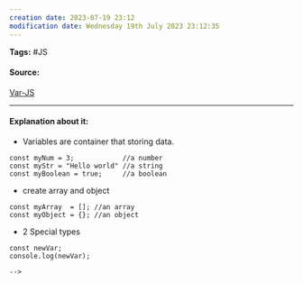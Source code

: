 ```yaml
---
creation date: 2023-07-19 23:12
modification date: Wednesday 19th July 2023 23:12:35
---
```


**Tags:** #JS 

#### Source:
[Var-JS](https://www.scaler.com/topics/course/javascript-beginners/video/243/)

--------------------------------------

#### Explanation about it:

* Variables are container that storing data.

```
const myNum = 3;            //a number
const myStr = "Hello world" //a string
const myBoolean = true;     //a boolean
```

* create array and object

```
const myArray  = []; //an array
const myObject = {}; //an object
```

* 2 Special types

```
const newVar;
console.log(newVar);
```

	--> 